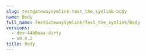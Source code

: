 ```yaml
---
slug: testgatewaysymlink-test_the_symlink-body
name: Body
full_name: TestGatewaySymlink/Test_the_symlink/Body
versions:
  - dev-44b0eaa-dirty
  - v0.0.2
title: Body
---
```


